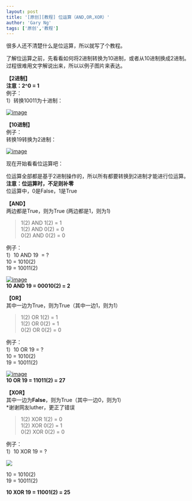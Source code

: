 ```yaml
---
layout: post
title: '[原创][教程] 位运算（AND,OR,XOR）'
author: 'Gary Ng'
tags: ['原创','教程']
---
```


很多人还不清楚什么是位运算，所以就写了个教程。  

了解位运算之前，先看看如何将2进制转换为10进制，或者从10进制换成2进制。  
 过程很难用文字解说出来，所以以例子图片来表达。  
  
 **【2进制】**  
 **注意：2\^0 = 1**  
 例子：  
 1）转换10011为十进制：  

[![image](http://lh5.ggpht.com/-gqmlvH0RYOo/USCHKEzA9_I/AAAAAAAADIA/pmDp6FnTKqc/image_thumb%25255B3%25255D.png?imgmax=800 "image")](http://lh5.ggpht.com/-0PleUVAfqeg/USCHJd6Pz9I/AAAAAAAADH4/gSHoe6O6bZA/s1600-h/image%25255B9%25255D.png)  
  
 **【10进制】**  
 例子：  
 转换19转换为2进制：  

[![image](http://lh5.ggpht.com/-dHxWjvPjlpU/USCHLk8-zuI/AAAAAAAADIQ/-CzS7_lM2qc/image_thumb%25255B4%25255D.png?imgmax=800 "image")](http://lh4.ggpht.com/-9ffBoQgB4j8/USCHK6RIUHI/AAAAAAAADII/nHN6mpit-7k/s1600-h/image%25255B12%25255D.png)  

<!-- More -->
  
 现在开始看看位运算吧：  

位运算全部都是基于2进制操作的，所以所有都要转换到2进制才能进行位运算。  
 **注意：位运算时，不足则补零**  
 位运算中，0是False，1是True  
  
 **【AND】**  
 两边都是True，则为True (两边都是1，则为1)  

> 1(2) AND 1(2) = 1  
>  1(2) AND 0(2) = 0  
>  0(2) AND 0(2) = 0

例子：  
 1）10 AND 19  = ?  
 10 = 1010(2)  
 19 = 10011(2)  

[![image](http://lh4.ggpht.com/-jxFfiZmR1gI/USCHMpTdoQI/AAAAAAAADIg/ICClaMmLSKQ/image_thumb%25255B5%25255D.png?imgmax=800 "image")](http://lh5.ggpht.com/-J01g-uhFFr0/USCHME-AIUI/AAAAAAAADIY/OtTBkxB39R8/s1600-h/image%25255B15%25255D.png)  
 **10 AND 19 = 00010(2) = 2**  
  
 **【OR】**  
 其中一边为True，则为True（其中一边1，则为1）  

> 1(2) OR 1(2) = 1  
>  1(2) OR 0(2) = 1  
>  0(2) OR 0(2) = 0

例子：  
 1）10 OR 19 = ?  
 10 = 1010(2)  
 19 = 10011(2)  

[![image](http://lh3.ggpht.com/-SflzWKJcIXw/USCK5AyGJSI/AAAAAAAADKc/QnhVq-0sXD8/image_thumb%25255B6%25255D.png?imgmax=800 "image")](http://lh5.ggpht.com/-TweJPCj0688/USCK4O50umI/AAAAAAAADKU/toL1TZIcVzw/s1600-h/image%25255B18%25255D.png)  
 **10 OR 19 = 11011(2) = 27**  
  
 **【XOR】**  
 其中一边为**False**，则为True（其中一边0，则为1）  
 \*谢谢网友luther，更正了错误  

> 1(2) XOR 1(2) = 0  
>  1(2) XOR 0(2) = 1  
>  0(2) XOR 0(2) = 0

例子：  
 1）10 XOR 19 = ?  

[![](http://2.bp.blogspot.com/-NBiXiJ3UAW0/Uc18GtbLDOI/AAAAAAAADdg/XDe0peSm-DY/s200/Untitled.png)](http://2.bp.blogspot.com/-NBiXiJ3UAW0/Uc18GtbLDOI/AAAAAAAADdg/XDe0peSm-DY/s200/Untitled.png)

  
 10 = 1010(2)  
 19 = 10011(2)  
  
 **10 XOR 19 = 11001(2) = 25**

